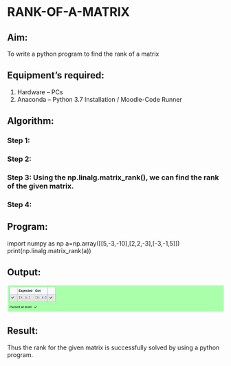 # RANK-OF-A-MATRIX
## Aim:
To write a python program to find the rank of a matrix
## Equipment’s required:
1. 	Hardware – PCs
2. 	Anaconda – Python 3.7 Installation / Moodle-Code Runner
## Algorithm:
### Step 1: 
### Step 2: 
### Step 3: Using the np.linalg.matrix_rank(), we can find the rank of the given matrix.
### Step 4: 
## Program:
import numpy as np
a=np.array([[5,-3,-10],[2,2,-3],[-3,-1,5]])
print(np.linalg.matrix_rank(a))


## Output:
![rank.png](./rank.png)
## Result:
Thus the rank for the given matrix is successfully solved by  using a python program.

